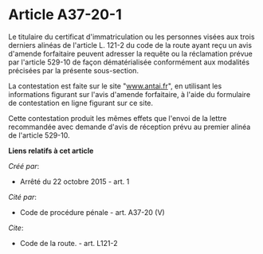 # Article A37-20-1

Le titulaire du certificat d'immatriculation ou les personnes visées aux trois 
derniers alinéas de l'article L. 121-2 du code de la route
ayant reçu un avis d'amende forfaitaire peuvent adresser la requête ou la réclamation prévue par l'article 529-10 de façon
dématérialisée conformément aux modalités précisées par la présente sous-section. 

La contestation est faite sur le site "www.antai.fr", en utilisant les informations figurant sur l'avis d'amende forfaitaire,
à l'aide du formulaire de contestation en ligne figurant sur ce site. 

Cette contestation produit les mêmes effets que l'envoi de la lettre recommandée avec demande d'avis de réception prévu au
premier alinéa de l'article 529-10.

**Liens relatifs à cet article**

_Créé par_:

  - Arrêté du 22 octobre 2015 - art. 1

_Cité par_:

  - Code de procédure pénale - art. A37-20 (V)

_Cite_:

  - Code de la route. - art. L121-2
